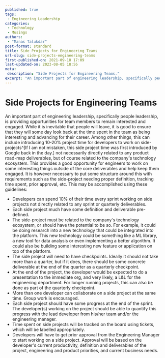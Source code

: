 ```yaml
---
published: true
tags:
 - Engineering Leadership
categories:
 - Technology
 - Musings
authors:
 - "Manas Talukdar"
post-format: standard
title: Side Projects for Engineering Teams
url-slug: side-projects-engineering-teams
first-published-on: 2021-09-18 17:09
last-updated-on: 2023-08-05 18:56
meta:
 description: "Side Projects for Engineering Teams."
excerpt: "An important part of engineering leadership, specifically people leadership, is providing opportunities for team members to remain interested and engaged. While it is inevitable"
---
```


# Side Projects for Engineering Teams

An important part of engineering leadership, specifically people leadership, is providing opportunities for team members to remain interested and engaged. While it is inevitable that people will leave, it is good to ensure that they will some day look back at the time spent in the team as being interesting and advancing for their career. Among other things, this can include introducing 10-20% project time for developers to work on side-projects^[If I am not mistaken, this side project time was first introduced by Google back in the day.] not necessarily directly related to any product road-map deliverables, but of course related to the company's technology ecosystem. This provides a good opportunity for engineers to work on some interesting things outside of the core deliverables and help keep them engaged. It is however necessary to put some structure around this with requirements such as the side-project needing proper definition, tracking time spent, prior approval, etc. This may be accomplished using these guidelines:

- Developers can spend 10% of their time every sprint working on side projects not directly related to any sprint or quarterly deliverables.
- Each side project much have some definition and deliverable pre-defined.
- The side-project must be related to the company's technology ecosystem, or should have the potential to be so. For example, it could be doing research into a new technology that could be integrated into the platform. This new technology could be something like a ML library, a new tool for data analysis or even implementing a better algorithm. It could also be building some interesting new feature or application on top of the platform.
- The side project will need to have checkpoints. Ideally it should not take more than a quarter, but if it does, there should be some concrete deliverable at the end of the quarter as a quarterly checkpoint.
- At the end of the project, the developer would be expected to do a presentation to the immediate org, and very likely, a L&L for the engineering department. For longer running projects, this can also be done as part of the quarterly checkpoint.
- More than one developer can collaborate on a side project at the same time. Group work is encouraged.
- Each side project should have some progress at the end of the sprint. The developer(s) working on the project should be able to quantify this progress with the lead developer from his/her team and/or the engineering manager.
- Time spent on side projects will be tracked on the board using tickets, which will be labelled appropriately.
- Developers will have to get prior approval from the Engineering Manager to start working on a side project. Approval will be based on the developer's current productivity, definition and deliverables of the project, engineering and product priorities, and current business needs.
